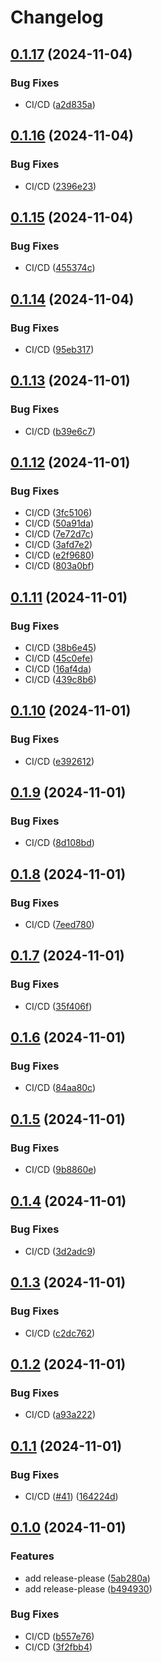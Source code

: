 # Changelog

## [0.1.17](https://github.com/loomi-labs/arco/compare/v0.1.16...v0.1.17) (2024-11-04)


### Bug Fixes

* CI/CD ([a2d835a](https://github.com/loomi-labs/arco/commit/a2d835a6e2d0acd0d9c9229fe07466a9ca017a0a))

## [0.1.16](https://github.com/loomi-labs/arco/compare/v0.1.15...v0.1.16) (2024-11-04)


### Bug Fixes

* CI/CD ([2396e23](https://github.com/loomi-labs/arco/commit/2396e23207ef1848a5c3210234e1a0331407f670))

## [0.1.15](https://github.com/loomi-labs/arco/compare/v0.1.14...v0.1.15) (2024-11-04)


### Bug Fixes

* CI/CD ([455374c](https://github.com/loomi-labs/arco/commit/455374ce1e4dd20f05e2873d13e71fc71f909567))

## [0.1.14](https://github.com/loomi-labs/arco/compare/v0.1.13...v0.1.14) (2024-11-04)


### Bug Fixes

* CI/CD ([95eb317](https://github.com/loomi-labs/arco/commit/95eb317b503aed8c673003df58ef8f4029169a0e))

## [0.1.13](https://github.com/loomi-labs/arco/compare/v0.1.12...v0.1.13) (2024-11-01)


### Bug Fixes

* CI/CD ([b39e6c7](https://github.com/loomi-labs/arco/commit/b39e6c7638a5f006b7006592c4876cff2021ed83))

## [0.1.12](https://github.com/loomi-labs/arco/compare/v0.1.11...v0.1.12) (2024-11-01)


### Bug Fixes

* CI/CD ([3fc5106](https://github.com/loomi-labs/arco/commit/3fc5106fda5df52ce1dfaeeb37f7475299bc3dcc))
* CI/CD ([50a91da](https://github.com/loomi-labs/arco/commit/50a91da4dbc179a9cbb0e97bc178408a9a4f5711))
* CI/CD ([7e72d7c](https://github.com/loomi-labs/arco/commit/7e72d7c42f2e63467e4bc2fa54b391326deb2464))
* CI/CD ([3afd7e2](https://github.com/loomi-labs/arco/commit/3afd7e276423c8df35356f6201765fc8cfc6a660))
* CI/CD ([e2f9680](https://github.com/loomi-labs/arco/commit/e2f9680201de617324793863f1437f3d98537b0b))
* CI/CD ([803a0bf](https://github.com/loomi-labs/arco/commit/803a0bf056faf0b9f65171663a6cd8c2fbfcfb34))

## [0.1.11](https://github.com/loomi-labs/arco/compare/v0.1.10...v0.1.11) (2024-11-01)


### Bug Fixes

* CI/CD ([38b6e45](https://github.com/loomi-labs/arco/commit/38b6e45c10faec61f7f918c338da92dfffc1dd9e))
* CI/CD ([45c0efe](https://github.com/loomi-labs/arco/commit/45c0efe4e85f5c4038bebf5261e31143cb6fd511))
* CI/CD ([16af4da](https://github.com/loomi-labs/arco/commit/16af4da59c54be0cfb05a1709842dd20b92ccdcc))
* CI/CD ([439c8b6](https://github.com/loomi-labs/arco/commit/439c8b6237b76061ce270f45cd9c76f2c474454e))

## [0.1.10](https://github.com/loomi-labs/arco/compare/v0.1.9...v0.1.10) (2024-11-01)


### Bug Fixes

* CI/CD ([e392612](https://github.com/loomi-labs/arco/commit/e392612c0af5da0c991f6f7f4bc726e4bddaf484))

## [0.1.9](https://github.com/loomi-labs/arco/compare/v0.1.8...v0.1.9) (2024-11-01)


### Bug Fixes

* CI/CD ([8d108bd](https://github.com/loomi-labs/arco/commit/8d108bdea33e186a9d07a508ccee3e4d0dd1ad0f))

## [0.1.8](https://github.com/loomi-labs/arco/compare/v0.1.7...v0.1.8) (2024-11-01)


### Bug Fixes

* CI/CD ([7eed780](https://github.com/loomi-labs/arco/commit/7eed780f4ce5c195e3c0abd068b7f9380bb18c1a))

## [0.1.7](https://github.com/loomi-labs/arco/compare/v0.1.6...v0.1.7) (2024-11-01)


### Bug Fixes

* CI/CD ([35f406f](https://github.com/loomi-labs/arco/commit/35f406f7ab75cea9784ca28d1ab7003468a3b5e9))

## [0.1.6](https://github.com/loomi-labs/arco/compare/v0.1.5...v0.1.6) (2024-11-01)


### Bug Fixes

* CI/CD ([84aa80c](https://github.com/loomi-labs/arco/commit/84aa80cf6af6c23a95aceaebe8baa3f12d750d3f))

## [0.1.5](https://github.com/loomi-labs/arco/compare/v0.1.4...v0.1.5) (2024-11-01)


### Bug Fixes

* CI/CD ([9b8860e](https://github.com/loomi-labs/arco/commit/9b8860ea08dff245a7791e34150e46ea7eb901eb))

## [0.1.4](https://github.com/loomi-labs/arco/compare/v0.1.3...v0.1.4) (2024-11-01)


### Bug Fixes

* CI/CD ([3d2adc9](https://github.com/loomi-labs/arco/commit/3d2adc9fa2df8edb02c811317612be97c86f6235))

## [0.1.3](https://github.com/loomi-labs/arco/compare/v0.1.2...v0.1.3) (2024-11-01)


### Bug Fixes

* CI/CD ([c2dc762](https://github.com/loomi-labs/arco/commit/c2dc7628ac90e134765e065e9db1a8dbb11d63fe))

## [0.1.2](https://github.com/loomi-labs/arco/compare/v0.1.1...v0.1.2) (2024-11-01)


### Bug Fixes

* CI/CD ([a93a222](https://github.com/loomi-labs/arco/commit/a93a222894a32fdb4f0db1a6f31a7f6a24240aa6))

## [0.1.1](https://github.com/loomi-labs/arco/compare/v0.1.0...v0.1.1) (2024-11-01)


### Bug Fixes

* CI/CD ([#41](https://github.com/loomi-labs/arco/issues/41)) ([164224d](https://github.com/loomi-labs/arco/commit/164224dd47cdb61a03b098436478c0659470aa97))

## [0.1.0](https://github.com/loomi-labs/arco/compare/v0.0.1...v0.1.0) (2024-11-01)


### Features

* add release-please ([5ab280a](https://github.com/loomi-labs/arco/commit/5ab280a373117529c37daf19b30ab84ff67afe50))
* add release-please ([b494930](https://github.com/loomi-labs/arco/commit/b49493049f3a404235654f481f28184af7ce0fe2))


### Bug Fixes

* CI/CD ([b557e76](https://github.com/loomi-labs/arco/commit/b557e76f056c747dc89f67ff1d3272e08157439b))
* CI/CD ([3f2fbb4](https://github.com/loomi-labs/arco/commit/3f2fbb4e42e0fca853a2c828cd2c778e3935eb3a))
